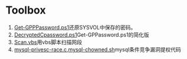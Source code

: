 # Toolbox
1. [Get-GPPPassword.ps1](https://github.com/CatAndCoffee/Toolbox/blob/master/Get-GPPPassword.ps1)还原SYSVOL中保存的密码。
2. [DecryptedCpassword.ps1](https://github.com/CatAndCoffee/Toolbox/blob/master/DecryptedCpassword.ps1)Get-GPPassword.ps1的简化版
3. [Scan.vbs](https://github.com/CatAndCoffee/Toolbox/blob/master/Scan.vbs)用vbs脚本扫描网段
4. [mysql-privesc-race.c](https://github.com/CatAndCoffee/Toolbox/blob/master/mysql-privesc-race.c),[mysql-chowned.sh](https://github.com/CatAndCoffee/Toolbox/blob/master/mysql-chowned.sh)mysql条件竞争漏洞提权代码
